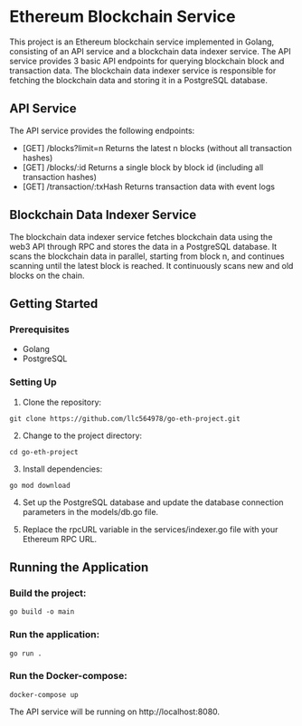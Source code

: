 # Ethereum Blockchain Service
This project is an Ethereum blockchain service implemented in Golang, consisting of an API service and a blockchain data indexer service. The API service provides 3 basic API endpoints for querying blockchain block and transaction data. The blockchain data indexer service is responsible for fetching the blockchain data and storing it in a PostgreSQL database.

## API Service
The API service provides the following endpoints:

* [GET] /blocks?limit=n Returns the latest n blocks (without all transaction hashes)
* [GET] /blocks/:id Returns a single block by block id (including all transaction hashes)
* [GET] /transaction/:txHash Returns transaction data with event logs

## Blockchain Data Indexer Service
The blockchain data indexer service fetches blockchain data using the web3 API through RPC and stores the data in a PostgreSQL database. It scans the blockchain data in parallel, starting from block n, and continues scanning until the latest block is reached. It continuously scans new and old blocks on the chain.

## Getting Started
### Prerequisites

* Golang
* PostgreSQL

### Setting Up
1. Clone the repository:
```
git clone https://github.com/llc564978/go-eth-project.git
```

2. Change to the project directory:
```
cd go-eth-project
```

3. Install dependencies:

```
go mod download
```

4. Set up the PostgreSQL database and update the database connection parameters in the models/db.go file.

5. Replace the rpcURL variable in the services/indexer.go file with your Ethereum RPC URL.

## Running the Application
### Build the project:

```
go build -o main
```

### Run the application:

```
go run .
```

### Run the Docker-compose:

```
docker-compose up
```

The API service will be running on http://localhost:8080.